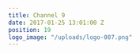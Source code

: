```yaml
---
title: Channel 9
date: 2017-01-25 13:01:00 Z
position: 19
logo_image: "/uploads/logo-007.png"
---
```


